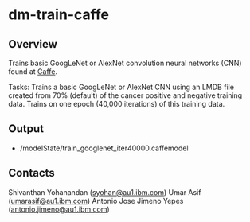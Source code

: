 # dm-train-caffe
## Overview
Trains basic GoogLeNet or AlexNet convolution neural networks (CNN) found at  [Caffe](http://caffe.berkeleyvision.org/).

Tasks:
Trains a basic GoogLeNet or AlexNet CNN using an LMDB file created from 70% (default) of the cancer positive and negative training data. Trains on one epoch (40,000 iterations) of this training data.

## Output
- /modelState/train_googlenet_iter40000.caffemodel

## Contacts
Shivanthan Yohanandan (syohan@au1.ibm.com)
Umar Asif (umarasif@au1.ibm.com)
Antonio Jose Jimeno Yepes (antonio.jimeno@au1.ibm.com)